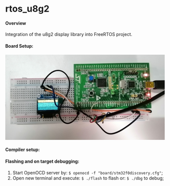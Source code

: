 # rtos_u8g2

#### **Overview**

Integration of the u8g2 display library into FreeRTOS project.

#### Board Setup:
![](IMG_20200507_165628.jpg)

#### Compiler setup:

#### Flashing and on target debugging:
  1. Start OpenOCD server by: ```$ openocd -f "board/stm32f0discovery.cfg"```;
  2. Open new terminal and execute: ```$ ./flash``` to flash or: ```$ ./dbg``` to debug;
